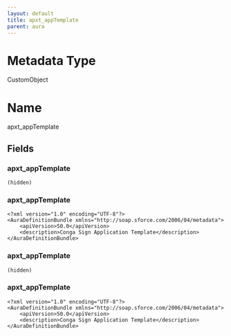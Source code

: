 ```yaml
---
layout: default
title: apxt_appTemplate
parent: aura
---
```

# Metadata Type
CustomObject

# Name
apxt_appTemplate
## Fields
### apxt_appTemplate

```
(hidden)
```
### apxt_appTemplate

```
<?xml version="1.0" encoding="UTF-8"?>
<AuraDefinitionBundle xmlns="http://soap.sforce.com/2006/04/metadata">
    <apiVersion>50.0</apiVersion>
    <description>Conga Sign Application Template</description>
</AuraDefinitionBundle>
```
### apxt_appTemplate

```
(hidden)
```
### apxt_appTemplate

```
<?xml version="1.0" encoding="UTF-8"?>
<AuraDefinitionBundle xmlns="http://soap.sforce.com/2006/04/metadata">
    <apiVersion>50.0</apiVersion>
    <description>Conga Sign Application Template</description>
</AuraDefinitionBundle>
```
